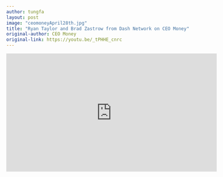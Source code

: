 ```yaml
---
author: tungfa
layout: post
image: "ceomoneyApril28th.jpg"
title: "Ryan Taylor and Brad Zastrow from Dash Network on CEO Money"
original-author: CEO Money
original-link: https://youtu.be/_tPHHE_cnrc
---
```



<iframe width="560" height="315" src="https://www.youtube.com/embed/_tPHHE_cnrc" frameborder="0" allow="autoplay; encrypted-media" allowfullscreen></iframe>

